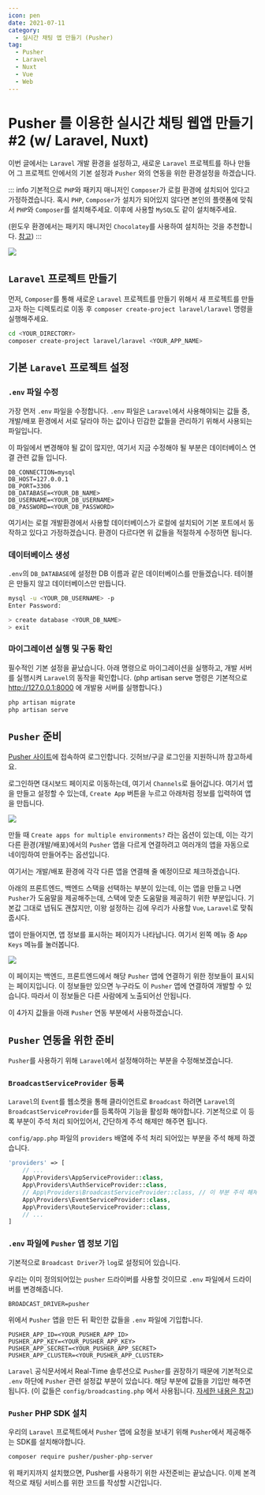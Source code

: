 ```yaml
---
icon: pen
date: 2021-07-11
category:
  - 실시간 채팅 앱 만들기 (Pusher)
tag:
  - Pusher
  - Laravel
  - Nuxt
  - Vue
  - Web
---
```


# Pusher 를 이용한 실시간 채팅 웹앱 만들기 #2 (w/ Laravel, Nuxt)

이번 글에서는 `Laravel` 개발 환경을 설정하고, 새로운 `Laravel` 프로젝트를 하나 만들어 그 프로젝트 안에서의 기본 설정과 `Pusher` 와의 연동을 위한 환경설정을 하겠습니다.

<!-- more -->

::: info
기본적으로 `PHP`와 패키지 매니저인 `Composer`가 로컬 환경에 설치되어 있다고 가정하겠습니다. 혹시 `PHP`, `Composer`가 설치가 되어있지 않다면 본인의 플랫폼에 맞춰서 `PHP`와 `Composer`를 설치해주세요. 이후에 사용할 `MySQL`도 같이 설치해주세요.

(윈도우 환경에서는 패키지 매니저인 `Chocolatey`를 사용하여 설치하는 것을 추천합니다. [참고](https://wani.kr/posts/2016/07/29/window-enviroment-settings/))
:::

![](https://images.velog.io/images/bdu00chch/post/4d6941bb-f21a-4a0d-ab35-65225115b472/1024px-Logo.min.svg.png)

## `Laravel` 프로젝트 만들기

먼저, `Composer`를 통해 새로운 `Laravel` 프로젝트를 만들기 위해서 새 프로젝트를 만들고자 하는 디렉토리로 이동 후 `composer create-project laravel/laravel` 명령을 실행해주세요.

```bash
cd <YOUR_DIRECTORY>
composer create-project laravel/laravel <YOUR_APP_NAME>
```


## 기본 `Laravel` 프로젝트 설정

### `.env` 파일 수정

가장 먼저 `.env` 파일을 수정합니다. `.env` 파일은 `Laravel`에서 사용해야되는 값들 중, 개발/배포 환경에서 서로 달라야 하는 값이나 민감한 값들을 관리하기 위해서 사용되는 파일입니다.

이 파일에서 변경해야 될 값이 많지만, 여기서 지금 수정해야 될 부분은 데이터베이스 연결 관련 값들 입니다.

```dotenv
DB_CONNECTION=mysql
DB_HOST=127.0.0.1
DB_PORT=3306
DB_DATABASE=<YOUR_DB_NAME>
DB_USERNAME=<YOUR_DB_USERNAME>
DB_PASSWORD=<YOUR_DB_PASSWORD>
```

여기서는 로컬 개발환경에서 사용할 데이터베이스가 로컬에 설치되어 기본 포트에서 동작하고 있다고 가정하겠습니다. 환경이 다르다면 위 값들을 적절하게 수정하면 됩니다.

### 데이터베이스 생성

`.env`의 `DB_DATABASE`에 설정한 DB 이름과 같은 데이터베이스를 만들겠습니다. 테이블은 만들지 않고 데이터베이스만 만듭니다.

```bash
mysql -u <YOUR_DB_USERNAME> -p
Enter Password: 

> create database <YOUR_DB_NAME>
> exit
```

### 마이그레이션 실행 및 구동 확인

필수적인 기본 설정을 끝났습니다. 아래 명령으로 마이그레이션을 실행하고, 개발 서버를 실행시켜 `Laravel`의 동작을 확인합니다.
(php artisan serve 명령은 기본적으로 <http://127.0.0.1:8000> 에 개발용 서버를 실행합니다.)

```bash
php artisan migrate
php artisan serve
```


## `Pusher` 준비

[Pusher 사이트](https://pusher.com/)에 접속하여 로그인합니다. 깃허브/구글 로그인을 지원하니까 참고하세요.

로그인하면 대시보드 페이지로 이동하는데, 여기서 `Channels`로 들어갑니다. 여기서 앱을 만들고 설정할 수 있는데, `Create App` 버튼을 누르고 아래처럼 정보를 입력하여 앱을 만듭니다.

![](https://images.velog.io/images/bdu00chch/post/705502d0-c30c-4e2c-a1c6-2a8ec7628a66/%ED%99%94%EB%A9%B4%20%EC%BA%A1%EC%B2%98%202021-07-11%20002036.png)

만들 때 `Create apps for multiple environments?` 라는 옵션이 있는데, 이는 각기 다른 환경(개발/배포)에서의 `Pusher` 앱을 다르게 연결하려고 여러개의 앱을 자동으로 네이밍하여 만들어주는 옵션입니다.

여기서는 개발/배포 환경에 각각 다른 앱을 연결해 줄 예정이므로 체크하겠습니다.

아래의 프론트엔드, 백엔드 스택을 선택하는 부분이 있는데, 이는 앱을 만들고 나면 `Pusher`가 도움말을 제공해주는데, 스택에 맞춘 도움말을 제공하기 위한 부분입니다. 기본값 그대로 냅둬도 괜찮지만, 이왕 설정하는 김에 우리가 사용할 `Vue`, `Laravel`로 맞춰줍시다.

앱이 만들어지면, 앱 정보를 표시하는 페이지가 나타납니다. 여기서 왼쪽 메뉴 중 `App Keys` 메뉴를 눌러봅니다.

![](https://images.velog.io/images/bdu00chch/post/87dad409-6fae-4d1c-82df-19a0f0b445fb/%ED%99%94%EB%A9%B4%20%EC%BA%A1%EC%B2%98%202021-07-11%20002807.png)

이 페이지는 백엔드, 프론트엔드에서 해당 `Pusher` 앱에 연결하기 위한 정보들이 표시되는 페이지입니다. 이 정보들만 있으면 누구라도 이 `Pusher` 앱에 연결하여 개발할 수 있습니다. 따라서 이 정보들은 다른 사람에게 노출되어선 안됩니다.

이 4가지 값들을 아래 `Pusher` 연동 부분에서 사용하겠습니다.


## `Pusher` 연동을 위한 준비

`Pusher`를 사용하기 위해 `Laravel`에서 설정해야하는 부분을 수정해보겠습니다.

### `BroadcastServiceProvider` 등록

`Laravel`의 `Event`를 웹소켓을 통해 클라이언트로 `Broadcast` 하려면 `Laravel`의 `BroadcastServiceProvider`를 등록하여 기능을 활성화 해야합니다. 기본적으로 이 등록 부분이 주석 처리 되어있어서, 간단하게 주석 해제만 해주면 됩니다.

`config/app.php` 파일의 `providers` 배열에 주석 처리 되어있는 부분을 주석 해제 하겠습니다.

```php
'providers' => [
    // ...
    App\Providers\AppServiceProvider::class,
    App\Providers\AuthServiceProvider::class,
    // App\Providers\BroadcastServiceProvider::class, // 이 부분 주석 해제
    App\Providers\EventServiceProvider::class,
    App\Providers\RouteServiceProvider::class,
    // ...
]
```

### `.env` 파일에 `Pusher` 앱 정보 기입

기본적으로 `Broadcast Driver`가 `log`로 설정되어 있습니다.

우리는 이미 정의되어있는 `pusher` 드라이버를 사용할 것이므로 `.env` 파일에서 드라이버를 변경해줍니다.

```dotenv
BROADCAST_DRIVER=pusher
```

위에서 `Pusher` 앱을 만든 뒤 확인한 값들을 `.env` 파일에 기입합니다.

```dotenv
PUSHER_APP_ID=<YOUR_PUSHER_APP_ID>
PUSHER_APP_KEY=<YOUR_PUSHER_APP_KEY>
PUSHER_APP_SECRET=<YOUR_PUSHER_APP_SECRET>
PUSHER_APP_CLUSTER=<YOUR_PUSHER_APP_CLUSTER>
```

`Laravel` 공식문서에서 Real-Time 솔루션으로 `Pusher`를 권장하기 때문에 기본적으로 `.env` 하단에 `Pusher` 관련 설정값 부분이 있습니다. 해당 부분에 값들을 기입만 해주면 됩니다.
(이 값들은 `config/broadcasting.php` 에서 사용됩니다. [자세한 내용은 참고](https://laravel.kr/docs/8.x/configuration)) 

### `Pusher` PHP SDK 설치

우리의 `Laravel` 프로젝트에서 `Pusher` 앱에 요청을 보내기 위해 `Pusher`에서 제공해주는 SDK를 설치해야합니다.

```bash
composer require pusher/pusher-php-server
```

위 패키지까지 설치했으면, Pusher를 사용하기 위한 사전준비는 끝났습니다. 이제 본격적으로 채팅 서비스를 위한 코드를 작성할 시간입니다.

